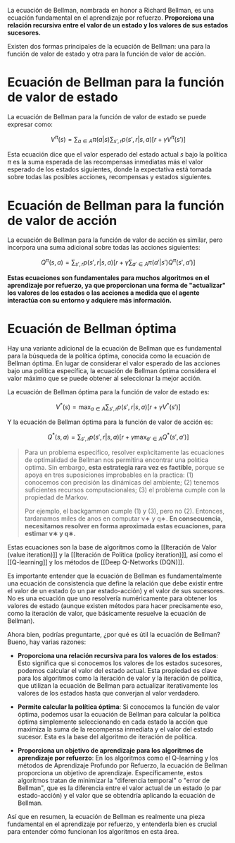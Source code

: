 
La ecuación de Bellman, nombrada en honor a Richard Bellman, es una ecuación fundamental en el aprendizaje por refuerzo. **Proporciona una relación recursiva entre el valor de un estado y los valores de sus estados sucesores.** 

Existen dos formas principales de la ecuación de Bellman: una para la función de valor de estado y otra para la función de valor de acción.

# Ecuación de Bellman para la función de valor de estado

La ecuación de Bellman para la función de valor de estado se puede expresar como:

$$
V^\pi(s) = \sum_{a \in A} \pi(a|s) \sum_{s', r} p(s', r|s, a) [r + \gamma V^\pi(s')]
$$

Esta ecuación dice que el valor esperado del estado actual $s$ bajo la política $\pi$ es la suma esperada de las recompensas inmediatas más el valor esperado de los estados siguientes, donde la expectativa está tomada sobre todas las posibles acciones, recompensas y estados siguientes.

# Ecuación de Bellman para la función de valor de acción

La ecuación de Bellman para la función de valor de acción es similar, pero incorpora una suma adicional sobre todas las acciones siguientes:

$$
Q^\pi(s, a) = \sum_{s', r} p(s', r|s, a) [r + \gamma \sum_{a' \in A} \pi(a'|s') Q^\pi(s', a')]
$$

**Estas ecuaciones son fundamentales para muchos algoritmos en el aprendizaje por refuerzo, ya que proporcionan una forma de "actualizar" los valores de los estados o las acciones a medida que el agente interactúa con su entorno y adquiere más información.**

# Ecuación de Bellman óptima

Hay una variante adicional de la ecuación de Bellman que es fundamental para la búsqueda de la política óptima, conocida como la ecuación de Bellman óptima. En lugar de considerar el valor esperado de las acciones bajo una política específica, la ecuación de Bellman óptima considera el valor máximo que se puede obtener al seleccionar la mejor acción. 

La ecuación de Bellman óptima para la función de valor de estado es:

$$
V^*(s) = \max_{a \in A} \sum_{s', r} p(s', r|s, a) [r + \gamma V^*(s')]
$$

Y la ecuación de Bellman óptima para la función de valor de acción es:

$$
Q^*(s, a) = \sum_{s', r} p(s', r|s, a) [r + \gamma \max_{a' \in A} Q^*(s', a')]
$$

> Para un problema especifico, resolver explıcitamente las ecuaciones de optimalidad de Bellman nos permitirıa encontrar una polıtica optima. 
> Sin embargo, **esta estrategia rara vez es factible**, porque se apoya en tres suposiciones improbables en la practica: 
> (1) conocemos con precisión las dinámicas del ambiente; 
> (2) tenemos suficientes recursos computacionales; 
> (3) el problema cumple con la propiedad de Markov. 
> 
> Por ejemplo, el backgammon cumple (1) y (3), pero no (2). Entonces, tardarıamos miles de anos en computar v∗ y q∗. **En consecuencia, necesitamos resolver en forma aproximada estas ecuaciones, para estimar v∗ y q∗.**

Estas ecuaciones son la base de algoritmos como la [[Iteración de Valor (value iteration)]] y la [[Iteración de Política (policy iteration)]], así como el [[Q-learning]] y los métodos de [[Deep Q-Networks (DQN)]].

Es importante entender que la ecuación de Bellman es fundamentalmente una ecuación de consistencia que define la relación que debe existir entre el valor de un estado (o un par estado-acción) y el valor de sus sucesores. No es una ecuación que uno resolvería numéricamente para obtener los valores de estado (aunque existen métodos para hacer precisamente eso, como la iteración de valor, que básicamente resuelve la ecuación de Bellman).

Ahora bien, podrías preguntarte, ¿por qué es útil la ecuación de Bellman? Bueno, hay varias razones:

- **Proporciona una relación recursiva para los valores de los estados**: Esto significa que si conocemos los valores de los estados sucesores, podemos calcular el valor del estado actual. Esta propiedad es clave para los algoritmos como la iteración de valor y la iteración de política, que utilizan la ecuación de Bellman para actualizar iterativamente los valores de los estados hasta que converjan al valor verdadero.

- **Permite calcular la política óptima**: Si conocemos la función de valor óptima, podemos usar la ecuación de Bellman para calcular la política óptima simplemente seleccionando en cada estado la acción que maximiza la suma de la recompensa inmediata y el valor del estado sucesor. Esta es la base del algoritmo de iteración de política.

- **Proporciona un objetivo de aprendizaje para los algoritmos de aprendizaje por refuerzo**: En los algoritmos como el Q-learning y los métodos de Aprendizaje Profundo por Refuerzo, la ecuación de Bellman proporciona un objetivo de aprendizaje. Específicamente, estos algoritmos tratan de minimizar la "diferencia temporal" o "error de Bellman", que es la diferencia entre el valor actual de un estado (o par estado-acción) y el valor que se obtendría aplicando la ecuación de Bellman.

Así que en resumen, la ecuación de Bellman es realmente una pieza fundamental en el aprendizaje por refuerzo, y entenderla bien es crucial para entender cómo funcionan los algoritmos en esta área.
